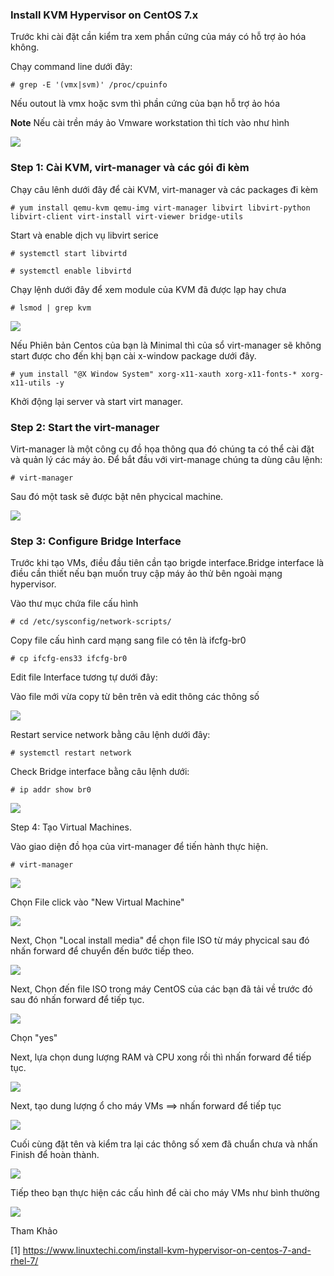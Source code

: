 ### Install KVM Hypervisor on CentOS 7.x

Trước khi cài đặt cần kiểm tra xem phần cứng của máy có hỗ trợ ảo hóa không.

Chạy command line dưới đây:

`# grep -E '(vmx|svm)' /proc/cpuinfo`

Nếu outout là vmx hoặc svm thì phần cứng của bạn hỗ trợ ảo hóa

**Note** Nếu cài trền máy ảo Vmware workstation thì tích vào như hình 

<img src="https://i.imgur.com/JczF8Rt.jpg">

### Step 1: Cài KVM, virt-manager và các gói đi kèm

Chạy câu lênh dưới đây để cài KVM, virt-manager và các packages đi kèm

`# yum install qemu-kvm qemu-img virt-manager libvirt libvirt-python libvirt-client virt-install virt-viewer bridge-utils`

Start và enable dịch vụ libvirt serice

`# systemctl start libvirtd`

`# systemctl enable libvirtd`

Chạy lệnh dưới đây để xem module của KVM đã được lạp hay chưa

`# lsmod | grep kvm`

<img src="https://i.imgur.com/pjYTsKq.jpg">

Nếu Phiên bản Centos của bạn là Minimal thì của sổ virt-manager sẽ không start được cho đến khị bạn cài x-window package dưới đây.

`# yum install "@X Window System" xorg-x11-xauth xorg-x11-fonts-* xorg-x11-utils -y`

Khởi động lại server và start virt manager.

### Step 2: Start the virt-manager

Virt-manager là một công cụ đồ họa thông qua đó chúng ta có thể cài đặt và quản lý các máy ảo. Để bắt đầu với virt-manage chúng ta dùng câu lệnh:

`# virt-manager`

Sau đó một task sẽ được bật nên phycical machine. 

<img src="https://i.imgur.com/bvfjkLL.jpg">

### Step 3: Configure Bridge Interface

Trước khi tạo VMs, điều đầu tiên cần tạo brigde interface.Bridge interface là điều cần thiết nếu bạn muốn truy cập máy ảo thử bên ngoài mạng hypervisor.

Vào thư mục chứa file cấu hình 

`# cd /etc/sysconfig/network-scripts/`

Copy file cấu hình card mạng sang file có tên là ifcfg-br0

`# cp ifcfg-ens33 ifcfg-br0`

Edit file Interface tương tự dưới đây:

Vào file mới vừa copy từ bên trên và edit thông các thông số 

<img src="https://i.imgur.com/jkVYVPM.jpg">
 
Restart service network bằng câu lệnh dưới đây:

`# systemctl restart network`

Check  Bridge interface bằng câu lệnh dưới:

`# ip addr show br0`

<img src="https://i.imgur.com/NfZEOgr.jpg">

Step 4: Tạo Virtual Machines.

Vào giao diện đồ họa của virt-manager để tiến hành thực hiện.

`# virt-manager`

<img src="https://i.imgur.com/bvfjkLL.jpg">

Chọn File click vào "New Virtual Machine"

<img src="https://i.imgur.com/qPupmhW.jpg">

Next, Chọn "Local install media" để chọn file ISO từ máy phycical sau đó nhấn forward để chuyển đến bước tiếp theo.

<img src="https://i.imgur.com/NMbqh74.jpg">

Next, Chọn đến file ISO trong máy CentOS của các bạn đã tải về trước đó sau đó nhấn forward để tiếp tục.

<img src="https://i.imgur.com/HriHQTb.jpg">

Chọn "yes"

Next, lựa chọn dung lượng RAM và CPU xong rồi thì nhấn forward để tiếp tục.

<img src="https://i.imgur.com/VlKE4qm.jpg">

Next, tạo dung lượng ổ cho máy VMs ==> nhấn forward để tiếp tục

<img src="https://i.imgur.com/tKTG0lZ.jpg">

Cuối cùng đặt tên và kiểm tra lại các thông số xem đã chuẩn chưa và nhấn Finish để hoàn thành.

<img src="https://i.imgur.com/DvJLVC9.jpg">

Tiếp theo bạn thực hiện các cấu hình để cài cho máy VMs như bình thường

<img src="https://i.imgur.com/sDmouh3.jpg">







Tham Khảo

[1] https://www.linuxtechi.com/install-kvm-hypervisor-on-centos-7-and-rhel-7/
